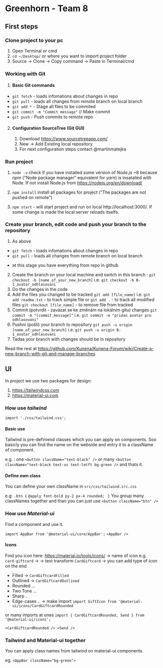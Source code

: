 #  Greenhorn - Team 8

## First steps

### Clone project to your pc

1. Open Terminal or cmd
2.  `cd ~/Desktop/` or where you want to import project folder
3.  Source -> Clone -> Copy command -> Paste in Terminal/cmd

### Working with Git
1. #### Basic Git commands
* `git fetch`    - loads infomations about changes in repo
* `git pull`     - loads all changes from remote branch on local branch
* `git add *`   - Stage all files to be commited
* `git commit -m "Commit message"`  // Make commit
* `git push`     - Push commits to remote repo

2. #### Configuration SourceTree (Git GUI)
    1. Download https://www.sourcetreeapp.com/
    2. New -> Add Existing local repository
    3. For next configuration steps contact @martinmatejka

### Run project

1. `node -v` check if you have installed some version of *Node.js* ~8 because *npm* ("Node package manager" equivalent for *yarn*) is insatalled with Node.
If not install Node.js from https://nodejs.org/en/download/

2. `npm install` install all packages for project ("The packages are not pushed on remote")
3. `npm start`  - will start project and run on local http://localhost:3000/. If some change is made the local server reloads itselfs.

### Create your branch, edit code and push your branch to the repository

1. As above 
* `git fetch`    - loads infomations about changes in repo
* `git pull`     - loads all changes from remote branch on local branch
- at this stage you have everything from repo in github
2. Create the branch on your local machine and switch in this branch :
`git checkout -b [name_of_your_new_branch]` i.e. `git checkout -b B-1_avatar_odhlasovani`
3. Do the changes in the code 
4. Add the files you changed to be tracked 
`git add [file_name]` i.e. `git add readme.txt` - to track simple file
or
`git add .` - to track all modified files
`git checkout [file_name]` - to remove file from tracked
5. Commit (potvrdit - zavázat se ke změnám na lokálním gitu) changes
`git commit -m "[commit_message]"` i.e. `git commit -m "pridan avatar pro odhlasovani"`
6. Pushni (pošli) your branch to repository
`git push -u origin [name_of_your_new_branch]` i.e. `git push -u origin B-1_avatar_odhlasovani`
7. Tadaa your branch with changes should be in repository

Read the rest at https://github.com/Kunena/Kunena-Forum/wiki/Create-a-new-branch-with-git-and-manage-branches

## UI 

In project we use two packages for design: 
1. https://tailwindcss.com
2. https://material-ui.com

### How use *tailwind*

`import './css/tailwind.css';`

#### Basic use
Tailwind is pre-definiend classes which you can apply on components.
Soo basicly you can find the name on the webside and entry it to a className of component. 

e.g. : one `<button className="text-black" />` or many `<button className="text-black text-xs text-letft bg-green />` and thats it. 

#### Define own class
You can define your own className in `src/css/tailwind.src.css`

e.g:
`.btn {`
   `@apply font-bold py-2 px-4 rounded;`
` }`
You group many classNames together and than you can just use `<button className="btn" />`

### How use *Material-ui* 

Find a component and use it.

`import AppBar from '@material-ui/core/AppBar';`
`<AppBar />`


#### Icons
Find you icon here: https://material.io/tools/icons/ -> name of icon e.g. `card-giftcard` -> 
-> text transform `CardGiftcard` 
-> you can add type of icon on the end 
* Filled -> `CardGiftcardFilled`
* Outlined -> `CardGiftcardOutlined`
* Rounded ... 
* Two Tone ... 
* Sharp ..
* Edge-cases .. 
-> make import `import GiftIcon from '@material-ui/icons/CardGiftcardRounded`

or many imports at ones 
`import { CardGiftcardRounded, Send } from '@material-ui/icons';`

`<CardGiftcardRounded />
<Send />`

### Tailwind and Material-ui together
You can apply class names from tailwind on material-ui components.

eg.
`<AppBar className="bg-green">`






